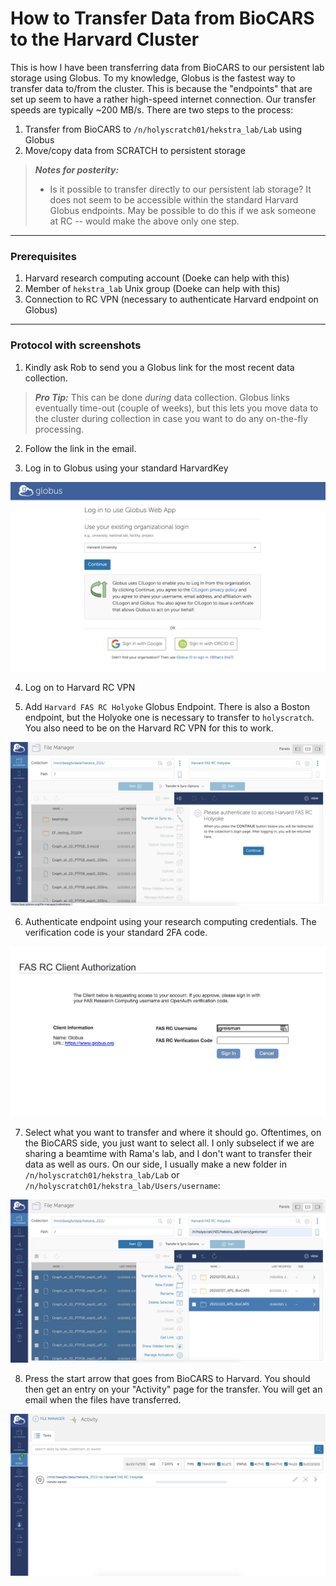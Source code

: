 # How to Transfer Data from BioCARS to the Harvard Cluster  

This is how I have been transferring data from BioCARS to our persistent lab storage using Globus. To my knowledge, Globus is the fastest way 
to transfer data to/from the cluster. This is because the "endpoints" that are set up seem to have a rather high-speed internet connection. 
Our transfer speeds are typically ~200 MB/s. There are two steps to the process:

1. Transfer from BioCARS to `/n/holyscratch01/hekstra_lab/Lab` using Globus
2. Move/copy data from SCRATCH to persistent storage

> **_Notes for posterity:_**
> - Is it possible to transfer directly to our persistent lab storage? It does not seem to be accessible within the standard Harvard Globus endpoints.
>  May be possible to do this if we ask someone at RC -- would make the above only one step.

---
### Prerequisites

1. Harvard research computing account (Doeke can help with this)
2. Member of `hekstra_lab` Unix group (Doeke can help with this)
3. Connection to RC VPN (necessary to authenticate Harvard endpoint on Globus)

---
### Protocol with screenshots

1. Kindly ask Rob to send you a Globus link for the most recent data collection. 

> **_Pro Tip:_** This can be done *during* data collection. Globus links
   eventually time-out (couple of weeks), but this lets you move data to the cluster during collection in case you want to do any on-the-fly processing.
   
2. Follow the link in the email. 

3. Log in to Globus using your standard HarvardKey

![Log in using HarvardKey](images/2_globus.png)

4. Log on to Harvard RC VPN

5. Add `Harvard FAS RC Holyoke` Globus Endpoint. There is also a Boston endpoint, but the Holyoke one is necessary to transfer to `holyscratch`.
   You also need to be on the Harvard RC VPN for this to work.
   
![Main Globus Page](images/4_globus.png)

6. Authenticate endpoint using your research computing credentials. The verification code is your standard 2FA code. 

![Authenticate](images/5_globus.png)

7. Select what you want to transfer and where it should go. Oftentimes, on the BioCARS side, you just want to select all. I only subselect if we are sharing
   a beamtime with Rama's lab, and I don't want to transfer their data as well as ours. On our side, I usually make a new folder in 
   `/n/holyscratch01/hekstra_lab/Lab` or `/n/holyscratch01/hekstra_lab/Users/username`:

![Set up transfer](images/7_globus.png)

8. Press the start arrow that goes from BioCARS to Harvard. You should then get an entry on your "Activity" page for the transfer. 
   You will get an email when the files have transferred.

![Activity](images/8_globus.png)
